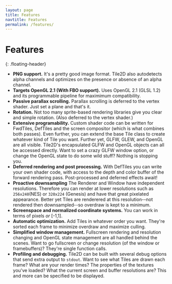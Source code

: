 ```yaml
---
layout: page
title: Features
navtitle: Features
permalink: /features/
---
```

Features
==================
{: .floating-header}
- **PNG support.** It's a pretty good image format. Tile2D also autodetects alpha
channels and optimizes on the presence or absence of an alpha channel.
- **Targets OpenGL 2.1 (With FBO support).** Uses OpenGL 2.1 (GLSL 1.2) and its
programmable pipeline for maximimum compatibility.
- **Passive parallax scrolling.** Parallax scrolling is deferred to the vertex
shader. Just set a plane and that's it.
- **Rotation.** Not too many sprite-based rendering libraries give you clear and
simple rotation. (Also deferred to the vertex shader.)
- **Extensive programability.** Custom shader code can be written for FwdTiles, 
DefTiles and the screen compositor (which is what combines both passes). Even
further, you can extend the base Tile class to create whatever kind of Tile you
want. Further yet, GLFW, GLEW, and OpenGL are all visible. Tile2D's encapsulated
GLFW and OpenGL objects can all be accessed directly. Want to set a crazy GLFW
window option, or change the OpenGL state to do some wild stuff? Nothing is
stopping you.
- **Deferred rendering and post processing.** With DefTiles you can write your own
shader code, with access to the depth and color buffer of the forward rendering pass.
Post-processed and deferred effects await!
- **Proactive downsampling** The Renderer and Window have independent resolutions. 
Therefore you can render at lower resolutions such as ```256x240```(NES) or ```320x224```
(Genesis) and have that great pixelated appearance.
Better yet Tiles are renderered at this resolution--not rendered then downsampled--so
overdraw is kept to a minimum.
- **Screenspace and normalized coordinate systems.** You can work in terms of pixels 
_or_ [-1,1].
- **Automatic optimization.** Add Tiles in whatever order you want. They're sorted each
frame to minimize overdraw and maximize culling.
- **Simplified window management.** Fullscreen rendering and resolution changing and OpenGL
state management are all handled behind the scenes. Want to go fullscreen or change
resolution (of the window or framebuffers)? They're single function calls.
- **Profiling and debugging.** Tile2D can be built with several debug options that send
extra output to ```stdout```. Want to see what Tiles are drawn each frame? What are your
render times? The properties of the textures you've loaded? What the current screen and
buffer resolutions are? This and more can be specified to be displayed.
